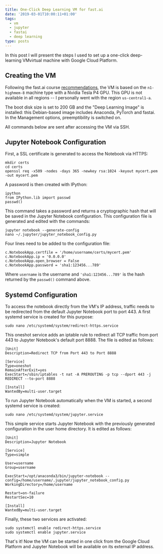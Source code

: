 ```yaml
---
title: One-Click Deep Learning VM for fast.ai
date: '2019-03-01T10:00:11+01:00'
tags:
  - vm
  - jupyter
  - fastai
  - deep learning
type: posts
---
```

In this post I will present the steps I used to set up a one-click deep-learning VMvirtual machine with Google Cloud Platform.

## Creating the VM

Following the fast.ai course [recommendations](https://course.fast.ai/start_gcp.html), the VM is based on the `n1-highmem-8` machine type with a Nvidia Tesla P4 GPU. This GPU is not available in all regions -- I personally went with the region `us-central1-a`.

The boot disk size is set to 200 GB and the "Deep Learning Image" is installed: this Debian-based image includes Anaconda, PyTorch and fastai. In the Management options, preemptibility is switched on.

All commands below are sent after accessing the VM via SSH.

## Jupyter Notebook Configuration

First, a SSL certificate is generated to access the Notebook via HTTPS:

```
mkdir certs
cd certs
openssl req -x509 -nodes -days 365 -newkey rsa:1024 -keyout mycert.pem -out mycert.pem
```

A password is then created with IPython:

```
ipython
from IPython.lib import passwd
passwd()
```

This command takes a password and returns a cryptographic hash that will be saved in the Jupyter Notebook configuration. This configuration file is generated and edited with the commands:

```
jupyter notebook --generate-config
nano ~/.jupyter/jupyter_notebook_config.py
```

Four lines need to be added to the configuration file:

```
c.NotebookApp.certfile = '/home/username/certs/mycert.pem'
c.NotebookApp.ip = '0.0.0.0'
c.NotebookApp.open_browser = False
c.NotebookApp.password = 'sha1:123456...789'
```

Where `username` is the username and `'sha1:123456...789'` is the hash returned by the `passwd()` command above.

## Systemd Configuration

To access the notebook directly from the VM's IP address, traffic needs to be redirected from the default Jupyter Notebook port to port 443. A first systemd service is created for this purpose:

```
sudo nano /etc/systemd/system/redirect-https.service
```

This oneshot service adds an iptable rule to redirect all TCP traffic from port 443 to Jupyter Notebook's default port 8888. The file is edited as follows:

```
[Unit]
Description=Redirect TCP from Port 443 to Port 8888

[Service]
Type=oneshot
RemainAfterExit=yes
ExecStart=/sbin/iptables -t nat -A PREROUTING -p tcp --dport 443 -j REDIRECT --to-port 8888

[Install]
WantedBy=multi-user.target
```

To run Jupyter Notebook automatically when the VM is started, a second systemd service is created:

```
sudo nano /etc/systemd/system/jupyter.service
```

This simple service starts Jupyter Notebook with the previously generated configuration in the user home directory. It is edited as follows:

```
[Unit]
Description=Jupyter Notebook

[Service]
Type=simple

User=username
Group=username

ExecStart=/opt/anaconda3/bin/jupyter-notebook --config=/home/username/.jupyter/jupyter_notebook_config.py
WorkingDirectory=/home/username

Restart=on-failure
RestartSec=10

[Install]
WantedBy=multi-user.target
```

Finally, these two services are activated:

```
sudo systemctl enable redirect-https.service
sudo systemctl enable jupyter.service
```

That's it! Now the VM can be started in one click from the Google Cloud Platform and Jupyter Notebook will be available on its external IP address.
